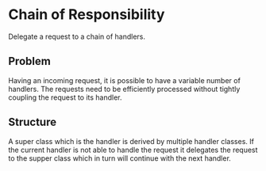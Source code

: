 # Chain of Responsibility
Delegate a request to a chain of handlers.

## Problem
Having an incoming request, it is possible to have a variable number of handlers.
The requests need to be efficiently processed without tightly coupling the request to its handler.

## Structure
A super class which is the handler is derived by multiple handler classes.
If the current handler is not able to handle the request it delegates the request to the supper class which in turn will continue with the next handler.

